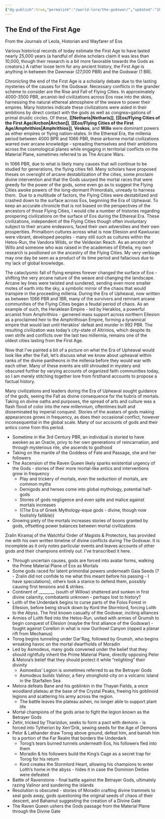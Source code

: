 ```yaml
---
{"dg-publish":true,"permalink":"/world-lore/the-godswar/","updated":"2024-12-22T21:24:19.265-06:00"}
---
```


## The End of the First Age
From the Journals of Leola, Historian and Wayfarer of Eos

Various historical records of today estimate the First Age to have lasted nearly 25,000 years (a handful of divine scholars claim it was less than 10,000, though their research is a bit more favorable towards the Gods as creators.) A rather loose term for any ancient history, the First Age is anything in between the Dawnwar (27,000 PBR) and the Godswar (1 BR). 

Chronicling the end of the First Age is a scholarly debate due to the lasting mysteries of the causes for the Godswar. Necessary conflicts in the grander scheme to consider are the Rise and Fall of Flying Cities. In approximately 4000-3500 PBR, arcanist-led civilizations across Eos rose into the skies, harnessing the natural ethereal atmosphere of the weave to power their empires. Many histories indicate these civilizations were aided in their ambitions by direct contact with the gods as well as congrea=gations of primal druidic circles. Of these, **[[Netharis\|Netharis]]**, **[[Eos/Flying Cities of the First Age/Archon\|Archon]]**, **[[Eos/Flying Cities of the First Age/Amphrithios\|Amphrithios]]**, **Veskos**, and **Willo** were dominant powers as either empires or flying nation-states. In the Ethereal Era, the millenia period between 4000 BPR and 1066 PBR, these airborne mortal civilizations warred over arcane knowledge - spreading themselves and their ambitions across the cosmological planes while engaging in territorial conflicts on the Material Plane, sometimes referred to as The Arcane Wars. 

In 1066 PBR, due to what is likely many causes that will continue to be studied for generations, the flying cities fell. Many scholars have proposed theses on oversight of arcane destabilization of the cities, some proclaim divine intervention and that the Gods usurped the mortal races that were greedy for the power of the gods, some even go as to suggest the Flying Cities awoke powers of the long-dormant Primordials, unready to harness them.  Due to a multitude of factors, the Flying Cities were destabilized and crashed down to the surface across Eos, beginning the Era of Upheaval.
	To keep an accurate chronicle that is not biased on the perspectives of the ancestors of those Flying Cities, I would cite a number of histories regarding prospering civilizations on the surface of Eos during the Ethereal Era. These civilizations, independent of the Flying Cities though often involuntary subject to their arcane endeavors, faced their own adversities and their own prosperities. Primalborn cultures across what is now Ellesion and Kawluurac were vibrant, developed peoples - many still such as cultures within the Hetos-Run, the Vandora Wilds, or the Veldexian Reach. As an ancestor of Willo and someone who was raised in the academies of Ethelia, my own research is positioned on the ancestry of the Flying Cities. My very verbiage may one day be seen as a product of its time period and fallacious due to my lack of global knowledge.

The cataclysmic fall of flying empires forever changed the surface of Eos - shifting the very arcane nature of the weave and changing the landscape. Arcane ley lines were twisted and sundered, sending even more smaller motes of earth into the sky, a symbolic mirror of the chaos that would transpire in the proceeding millenia. During the Era of Upheaval, now written as between 1066 PBR and 1BR, many of the survivors and remnant arcane communities of the Flying Cities began a feudal period of chaos. As an example of such, the Heraklean Empire - led by Heraklos, a powerful arcanist from Amphrithios - garnered mass support across northern Ellesion as a proclaimed heir to the Amphrithioan Empire, forming a tyrannical empire that would last until Heraklos’ defeat and murder in 992 PBR. The resulting civilization was today’s city-state of Altrinios, which despite its own strife and conflicts over the last two millennia, remains one of the oldest cities lasting from the First Age. 

Now that I’ve painted a bit of a picture on what the Era of Upheaval would look like after the Fall, let’s discuss what we know about upheaval within ranks of the divine pantheons in the millenia before they would war with each other. Many of these events are still shrouded in mystery and obscured further by varying accounts of organized faith communities today, so I am merely stitching together lore from firsthand accounts to propose a factual history. 

Many civilizations and leaders during the Era of Upheaval sought guidance of the gods, seeing the Fall as divine consequence for the hubris of mortals. Taking on divine oaths and purposes, the spread of arts and culture was a flash flood of color into the new millennium, oftentimes built and disseminated by imperial conquest. Stories of the avatars of gods making appearances grows in frequency, as does their occasional conflict, however inconsequential in the global scale. Many of our accounts of gods and their antics come from this period.

- Sometime in the 3rd Century PBR, an individual is storied to have awoken as an Oracle, privy to her own generations of reincarnation, and through mysterious rite, she ascends to godhood 
- Taking on the mantle of the Goddess of Fate and Passage, she and her followers 
- The Ascension of the Raven Queen likely sparks existential urgency of the Gods - stories of their more mortal-like antics and interventions grow in frequency 
	- Play and trickery of mortals, even the seduction of mortals, are common myths
	- Demigods and heroes come into global mythology, potential half-gods
	- Stories of gods negligence and even spite and malice against mortals increases 
	- ((The Era of Greek Mythology-eque gods - divine, though now foolishly fallible))
- Growing piety of the mortals increases stories of boons granted by gods, offsetting power balances between mortal civilizations

Zralin Kiramaj of the Watchful Order of Magists & Protectors, has provided me with his own written timeline of divine conflicts during The Godswar. It is incomplete as it only notes particular events and leaves accounts of other gods and their champions entirely out. I’ve transcribed it here.

- Through uncertain causes, gods are forced into avatar forms, walking the Prime Material Plane of Eos as Mortals
- Some gods raced for latent primordial powers underneath Gaia Seeds (? - Zralin did not confide to me what this meant before his passing - I have speculations), others took a stance to defend them, possibly causing first tensions and & strikes.
- Continent of ________ (south of Willow) shattered and sunken in first divine calamity, combatants unknown - perhaps lost to history?
- Lolth of the Underdark begins to curse parts of the Folos Forest in Ellesion, before being struck down by Kord the Stormlord, forcing Lolth to the Abyss. The first known casualty of the Godswar, inciting alliances
- Armies of Lolth fled into the Hetos-Run, united with armies of Grumsh to begin conquest of Ellesion (maybe the first alliance of the Godswar) - fought against Corellon in what is now Ourihowl Canyon (ripped a planar rift from Mechanus)
- Torog begins tunneling under Dar’Rag, followed by Grumsh, who begins wreaking havoc on the mortal dwarfholds of Moradin
- Led by Asmodeus, many gods convened under the belief that they should rightfully inherit the Prime Material Plane, directly opposing Pelor & Melora’s belief that they should protect it while “relighting” their divinity
	- Asmoedus’ Legion is sometimes referred to as the Betrayer Gods
	- Asmodeus builds Valinor, a fiery stronghold-city on a volcanic island in the Starfallen Sea
- Melora defeats Bane and his goblinkin in the Thayan Fields, a once woodland plateau at the base of the Crystal Peaks, freeing his goblinoid legions and scattering his army across the region.
	- The battle leaves the plateau ashen, no longer able to support plant life
- Mortal champions of the gods arise to fight the legion known as the Betrayer Gods
- Zehir, tricked by Tharizdun, seeks to form a pact with demons - is forced into Tytherion by Xen'Drik, sewing seeds for the Age of Demons
- Pelor & Lathander draw Torog above ground, defeat him, and banish him to a portion of the Far Realm that borders the Underdark
	- Torog’s tears burned tunnels underneath Eos, his followers fled into them
	- Moradin & his followers build the King’s Cage as a secret trap for Torog for his return
	- Kord creates the Stormlord Heart, allowing his champions to enter Lolth’s home in the abyss - hides it in case the Dominion Deities were defeated 
- Battle of Ravenstone - final battle against the Betrayer Gods, ultimately razing Valinor and sundering the islands
- Resolution is obscured - stories of Moradin crafting divine trammels to seal gods away, gods questioning the original seeds of chaos of their descent, and Bahamut suggesting the creation of a Divine Gate 
- The Raven Queen ushers the Gods passage from the Material Plane through the Divine Gate